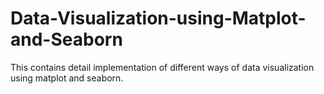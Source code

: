 # Data-Visualization-using-Matplot-and-Seaborn
This contains detail implementation of different ways of data visualization using matplot and seaborn. 
